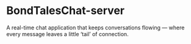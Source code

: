 # BondTalesChat-server
A real-time chat application that keeps conversations flowing — where every message leaves a little ‘tail’ of connection.
